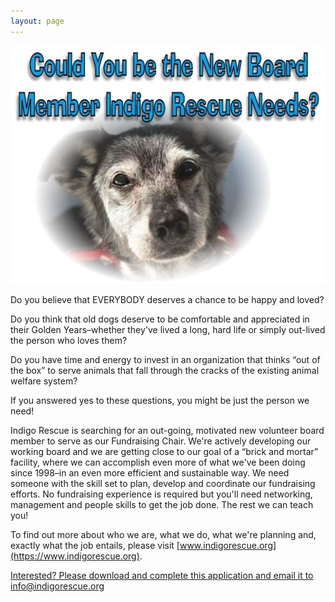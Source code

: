 ```yaml
---
layout: page
---
```


<p align="center">
  <img src="/assets/images/fundraiser_board.png">
</p>

Do you believe that EVERYBODY deserves a chance to be happy and loved? 

Do you think that old dogs deserve to be comfortable and appreciated in their Golden Years–whether they've lived a long, hard life or simply out-lived the person who loves them?

Do you have time and energy to invest in an organization that thinks “out of the box” to serve animals that fall through the cracks of the existing animal welfare system?

If you answered yes to these questions, you might be just the person we need!

Indigo Rescue is searching for an out-going, motivated new volunteer board member to serve as our Fundraising Chair. We're actively developing our working board and we are getting close to our goal of a “brick and mortar” facility, where we can accomplish even more of what we've been doing since 1998–in an even more efficient and sustainable way. We need someone with the skill set to plan, develop and coordinate our fundraising efforts. No fundraising experience is required but you'll need networking, management and people skills to get the job done. The rest we can teach you!

To find out more about who we are, what we do, what we're planning and, exactly what the job entails, please visit [www.indigorescue.org](https://www.indigorescue.org).

[Interested?  Please download and complete this application and email it to info@indigorescue.org](/assets/pdf/BoardofDirectorsCandidateApplication.pdf)